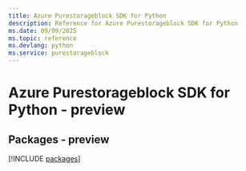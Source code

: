 ```yaml
---
title: Azure Purestorageblock SDK for Python
description: Reference for Azure Purestorageblock SDK for Python
ms.date: 09/09/2025
ms.topic: reference
ms.devlang: python
ms.service: purestorageblock
---
```

# Azure Purestorageblock SDK for Python - preview
## Packages - preview
[!INCLUDE [packages](purestorageblock-index.md)]